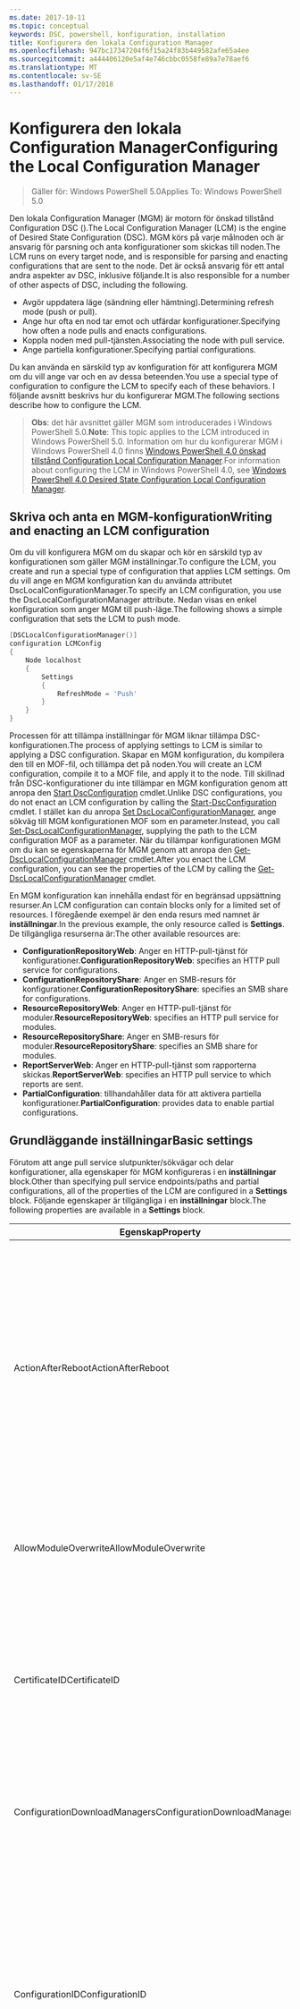 ```yaml
---
ms.date: 2017-10-11
ms.topic: conceptual
keywords: DSC, powershell, konfiguration, installation
title: Konfigurera den lokala Configuration Manager
ms.openlocfilehash: 947bc17347204f6f15a24f83b449582afe65a4ee
ms.sourcegitcommit: a444406120e5af4e746cbbc0558fe89a7e78aef6
ms.translationtype: MT
ms.contentlocale: sv-SE
ms.lasthandoff: 01/17/2018
---
```

# <a name="configuring-the-local-configuration-manager"></a><span data-ttu-id="8d25b-103">Konfigurera den lokala Configuration Manager</span><span class="sxs-lookup"><span data-stu-id="8d25b-103">Configuring the Local Configuration Manager</span></span>

> <span data-ttu-id="8d25b-104">Gäller för: Windows PowerShell 5.0</span><span class="sxs-lookup"><span data-stu-id="8d25b-104">Applies To: Windows PowerShell 5.0</span></span>

<span data-ttu-id="8d25b-105">Den lokala Configuration Manager (MGM) är motorn för önskad tillstånd Configuration DSC ().</span><span class="sxs-lookup"><span data-stu-id="8d25b-105">The Local Configuration Manager (LCM) is the engine of Desired State Configuration (DSC).</span></span>
<span data-ttu-id="8d25b-106">MGM körs på varje målnoden och är ansvarig för parsning och anta konfigurationer som skickas till noden.</span><span class="sxs-lookup"><span data-stu-id="8d25b-106">The LCM runs on every target node, and is responsible for parsing and enacting configurations that are sent to the node.</span></span>
<span data-ttu-id="8d25b-107">Det är också ansvarig för ett antal andra aspekter av DSC, inklusive följande.</span><span class="sxs-lookup"><span data-stu-id="8d25b-107">It is also responsible for a number of other aspects of DSC, including the following.</span></span>

- <span data-ttu-id="8d25b-108">Avgör uppdatera läge (sändning eller hämtning).</span><span class="sxs-lookup"><span data-stu-id="8d25b-108">Determining refresh mode (push or pull).</span></span>
- <span data-ttu-id="8d25b-109">Ange hur ofta en nod tar emot och utfärdar konfigurationer.</span><span class="sxs-lookup"><span data-stu-id="8d25b-109">Specifying how often a node pulls and enacts configurations.</span></span>
- <span data-ttu-id="8d25b-110">Koppla noden med pull-tjänsten.</span><span class="sxs-lookup"><span data-stu-id="8d25b-110">Associating the node with pull service.</span></span>
- <span data-ttu-id="8d25b-111">Ange partiella konfigurationer.</span><span class="sxs-lookup"><span data-stu-id="8d25b-111">Specifying partial configurations.</span></span>

<span data-ttu-id="8d25b-112">Du kan använda en särskild typ av konfiguration för att konfigurera MGM om du vill ange var och en av dessa beteenden.</span><span class="sxs-lookup"><span data-stu-id="8d25b-112">You use a special type of configuration to configure the LCM to specify each of these behaviors.</span></span>
<span data-ttu-id="8d25b-113">I följande avsnitt beskrivs hur du konfigurerar MGM.</span><span class="sxs-lookup"><span data-stu-id="8d25b-113">The following sections describe how to configure the LCM.</span></span>

> <span data-ttu-id="8d25b-114">**Obs**: det här avsnittet gäller MGM som introducerades i Windows PowerShell 5.0.</span><span class="sxs-lookup"><span data-stu-id="8d25b-114">**Note**: This topic applies to the LCM introduced in Windows PowerShell 5.0.</span></span>
<span data-ttu-id="8d25b-115">Information om hur du konfigurerar MGM i Windows PowerShell 4.0 finns [Windows PowerShell 4.0 önskad tillstånd Configuration Local Configuration Manager](metaconfig4.md).</span><span class="sxs-lookup"><span data-stu-id="8d25b-115">For information about configuring the LCM in Windows PowerShell 4.0, see [Windows PowerShell 4.0 Desired State Configuration Local Configuration Manager](metaconfig4.md).</span></span>

## <a name="writing-and-enacting-an-lcm-configuration"></a><span data-ttu-id="8d25b-116">Skriva och anta en MGM-konfiguration</span><span class="sxs-lookup"><span data-stu-id="8d25b-116">Writing and enacting an LCM configuration</span></span>

<span data-ttu-id="8d25b-117">Om du vill konfigurera MGM om du skapar och kör en särskild typ av konfigurationen som gäller MGM inställningar.</span><span class="sxs-lookup"><span data-stu-id="8d25b-117">To configure the LCM, you create and run a special type of configuration that applies LCM settings.</span></span>
<span data-ttu-id="8d25b-118">Om du vill ange en MGM konfiguration kan du använda attributet DscLocalConfigurationManager.</span><span class="sxs-lookup"><span data-stu-id="8d25b-118">To specify an LCM configuration, you use the DscLocalConfigurationManager attribute.</span></span>
<span data-ttu-id="8d25b-119">Nedan visas en enkel konfiguration som anger MGM till push-läge.</span><span class="sxs-lookup"><span data-stu-id="8d25b-119">The following shows a simple configuration that sets the LCM to push mode.</span></span>

```powershell
[DSCLocalConfigurationManager()]
configuration LCMConfig
{
    Node localhost
    {
        Settings
        {
            RefreshMode = 'Push'
        }
    }
}
```

<span data-ttu-id="8d25b-120">Processen för att tillämpa inställningar för MGM liknar tillämpa DSC-konfigurationen.</span><span class="sxs-lookup"><span data-stu-id="8d25b-120">The process of applying settings to LCM is similar to applying a DSC configuration.</span></span>
<span data-ttu-id="8d25b-121">Skapar en MGM konfiguration, du kompilera den till en MOF-fil, och tillämpa det på noden.</span><span class="sxs-lookup"><span data-stu-id="8d25b-121">You will create an LCM configuration, compile it to a MOF file, and apply it to the node.</span></span>
<span data-ttu-id="8d25b-122">Till skillnad från DSC-konfigurationer du inte tillämpar en MGM konfiguration genom att anropa den [Start DscConfiguration](https://technet.microsoft.com/en-us/library/dn521623.aspx) cmdlet.</span><span class="sxs-lookup"><span data-stu-id="8d25b-122">Unlike DSC configurations, you do not enact an LCM configuration by calling the [Start-DscConfiguration](https://technet.microsoft.com/en-us/library/dn521623.aspx) cmdlet.</span></span>
<span data-ttu-id="8d25b-123">I stället kan du anropa [Set DscLocalConfigurationManager](https://technet.microsoft.com/en-us/library/dn521621.aspx), ange sökväg till MGM konfigurationen MOF som en parameter.</span><span class="sxs-lookup"><span data-stu-id="8d25b-123">Instead, you call [Set-DscLocalConfigurationManager](https://technet.microsoft.com/en-us/library/dn521621.aspx), supplying the path to the LCM configuration MOF as a parameter.</span></span>
<span data-ttu-id="8d25b-124">När du tillämpar konfigurationen MGM om du kan se egenskaperna för MGM genom att anropa den [Get-DscLocalConfigurationManager](https://technet.microsoft.com/en-us/library/dn407378.aspx) cmdlet.</span><span class="sxs-lookup"><span data-stu-id="8d25b-124">After you enact the LCM configuration, you can see the properties of the LCM by calling the [Get-DscLocalConfigurationManager](https://technet.microsoft.com/en-us/library/dn407378.aspx) cmdlet.</span></span>

<span data-ttu-id="8d25b-125">En MGM konfiguration kan innehålla endast för en begränsad uppsättning resurser.</span><span class="sxs-lookup"><span data-stu-id="8d25b-125">An LCM configuration can contain blocks only for a limited set of resources.</span></span>
<span data-ttu-id="8d25b-126">I föregående exempel är den enda resurs med namnet är **inställningar**.</span><span class="sxs-lookup"><span data-stu-id="8d25b-126">In the previous example, the only resource called is **Settings**.</span></span>
<span data-ttu-id="8d25b-127">De tillgängliga resurserna är:</span><span class="sxs-lookup"><span data-stu-id="8d25b-127">The other available resources are:</span></span>

* <span data-ttu-id="8d25b-128">**ConfigurationRepositoryWeb**: Anger en HTTP-pull-tjänst för konfigurationer.</span><span class="sxs-lookup"><span data-stu-id="8d25b-128">**ConfigurationRepositoryWeb**: specifies an HTTP pull service for configurations.</span></span>
* <span data-ttu-id="8d25b-129">**ConfigurationRepositoryShare**: Anger en SMB-resurs för konfigurationer.</span><span class="sxs-lookup"><span data-stu-id="8d25b-129">**ConfigurationRepositoryShare**: specifies an SMB share for configurations.</span></span>
* <span data-ttu-id="8d25b-130">**ResourceRepositoryWeb**: Anger en HTTP-pull-tjänst för moduler.</span><span class="sxs-lookup"><span data-stu-id="8d25b-130">**ResourceRepositoryWeb**: specifies an HTTP pull service for modules.</span></span>
* <span data-ttu-id="8d25b-131">**ResourceRepositoryShare**: Anger en SMB-resurs för moduler.</span><span class="sxs-lookup"><span data-stu-id="8d25b-131">**ResourceRepositoryShare**: specifies an SMB share for modules.</span></span>
* <span data-ttu-id="8d25b-132">**ReportServerWeb**: Anger en HTTP-pull-tjänst som rapporterna skickas.</span><span class="sxs-lookup"><span data-stu-id="8d25b-132">**ReportServerWeb**: specifies an HTTP pull service to which reports are sent.</span></span>
* <span data-ttu-id="8d25b-133">**PartialConfiguration**: tillhandahåller data för att aktivera partiella konfigurationer.</span><span class="sxs-lookup"><span data-stu-id="8d25b-133">**PartialConfiguration**: provides data to enable partial configurations.</span></span>

## <a name="basic-settings"></a><span data-ttu-id="8d25b-134">Grundläggande inställningar</span><span class="sxs-lookup"><span data-stu-id="8d25b-134">Basic settings</span></span>

<span data-ttu-id="8d25b-135">Förutom att ange pull service slutpunkter/sökvägar och delar konfigurationer, alla egenskaper för MGM konfigureras i en **inställningar** block.</span><span class="sxs-lookup"><span data-stu-id="8d25b-135">Other than specifying pull service endpoints/paths and partial configurations, all of the properties of the LCM are configured in a **Settings** block.</span></span>
<span data-ttu-id="8d25b-136">Följande egenskaper är tillgängliga i en **inställningar** block.</span><span class="sxs-lookup"><span data-stu-id="8d25b-136">The following properties are available in a **Settings** block.</span></span>

|  <span data-ttu-id="8d25b-137">Egenskap</span><span class="sxs-lookup"><span data-stu-id="8d25b-137">Property</span></span>  |  <span data-ttu-id="8d25b-138">Typ</span><span class="sxs-lookup"><span data-stu-id="8d25b-138">Type</span></span>  |  <span data-ttu-id="8d25b-139">Beskrivning</span><span class="sxs-lookup"><span data-stu-id="8d25b-139">Description</span></span>   |
|----------- |------- |--------------- |
| <span data-ttu-id="8d25b-140">ActionAfterReboot</span><span class="sxs-lookup"><span data-stu-id="8d25b-140">ActionAfterReboot</span></span>| <span data-ttu-id="8d25b-141">sträng</span><span class="sxs-lookup"><span data-stu-id="8d25b-141">string</span></span>| <span data-ttu-id="8d25b-142">Anger vad som händer när en omstart vid tillämpningen av en konfiguration.</span><span class="sxs-lookup"><span data-stu-id="8d25b-142">Specifies what happens after a reboot during the application of a configuration.</span></span> <span data-ttu-id="8d25b-143">Möjliga värden är __”ContinueConfiguration”__ och __”StopConfiguration”__.</span><span class="sxs-lookup"><span data-stu-id="8d25b-143">The possible values are __"ContinueConfiguration"__ and __"StopConfiguration"__.</span></span> <ul><li> <span data-ttu-id="8d25b-144">__ContinueConfiguration__: fortsätta använda den aktuella konfigurationen efter omstart av datorn.</span><span class="sxs-lookup"><span data-stu-id="8d25b-144">__ContinueConfiguration__: Continue applying the current configuration after machine reboot.</span></span> <span data-ttu-id="8d25b-145">Detta är standardvärdet</span><span class="sxs-lookup"><span data-stu-id="8d25b-145">This is the default value</span></span></li><li><span data-ttu-id="8d25b-146">__StopConfiguration__: stoppa den aktuella konfigurationen efter omstart av datorn.</span><span class="sxs-lookup"><span data-stu-id="8d25b-146">__StopConfiguration__: Stop the current configuration after machine reboot.</span></span></li></ul>|
| <span data-ttu-id="8d25b-147">AllowModuleOverwrite</span><span class="sxs-lookup"><span data-stu-id="8d25b-147">AllowModuleOverwrite</span></span>| <span data-ttu-id="8d25b-148">bool</span><span class="sxs-lookup"><span data-stu-id="8d25b-148">bool</span></span>| <span data-ttu-id="8d25b-149">__$TRUE__ om nya konfigurationer som hämtas från tjänsten pull tillåts att skriva över gamla på målnoden.</span><span class="sxs-lookup"><span data-stu-id="8d25b-149">__$TRUE__ if new configurations downloaded from the pull service are allowed to overwrite the old ones on the target node.</span></span> <span data-ttu-id="8d25b-150">Annars $FALSE.</span><span class="sxs-lookup"><span data-stu-id="8d25b-150">Otherwise, $FALSE.</span></span>|
| <span data-ttu-id="8d25b-151">CertificateID</span><span class="sxs-lookup"><span data-stu-id="8d25b-151">CertificateID</span></span>| <span data-ttu-id="8d25b-152">sträng</span><span class="sxs-lookup"><span data-stu-id="8d25b-152">string</span></span>| <span data-ttu-id="8d25b-153">Tumavtryck för ett certifikat som används för att säkra autentiseringsuppgifter som angavs i en konfiguration.</span><span class="sxs-lookup"><span data-stu-id="8d25b-153">The thumbprint of a certificate used to secure credentials passed in a configuration.</span></span> <span data-ttu-id="8d25b-154">Mer information finns i [vill skydda autentiseringsuppgifter i Windows PowerShell Desired State Configuration](http://blogs.msdn.com/b/powershell/archive/2014/01/31/want-to-secure-credentials-in-windows-powershell-desired-state-configuration.aspx)?.</span><span class="sxs-lookup"><span data-stu-id="8d25b-154">For more information see [Want to secure credentials in Windows PowerShell Desired State Configuration](http://blogs.msdn.com/b/powershell/archive/2014/01/31/want-to-secure-credentials-in-windows-powershell-desired-state-configuration.aspx)?.</span></span> <br> <span data-ttu-id="8d25b-155">__Obs:__ detta hanteras automatiskt om med pull-tjänsten för Azure Automation DSC.</span><span class="sxs-lookup"><span data-stu-id="8d25b-155">__Note:__ this is managed automatically if using Azure Automation DSC pull service.</span></span>|
| <span data-ttu-id="8d25b-156">ConfigurationDownloadManagers</span><span class="sxs-lookup"><span data-stu-id="8d25b-156">ConfigurationDownloadManagers</span></span>| <span data-ttu-id="8d25b-157">CimInstance[]</span><span class="sxs-lookup"><span data-stu-id="8d25b-157">CimInstance[]</span></span>| <span data-ttu-id="8d25b-158">Föråldrad.</span><span class="sxs-lookup"><span data-stu-id="8d25b-158">Obsolete.</span></span> <span data-ttu-id="8d25b-159">Använd __ConfigurationRepositoryWeb__ och __ConfigurationRepositoryShare__ block definiera configuration pull-tjänstens slutpunkter.</span><span class="sxs-lookup"><span data-stu-id="8d25b-159">Use __ConfigurationRepositoryWeb__ and __ConfigurationRepositoryShare__ blocks to define configuration pull service endpoints.</span></span>|
| <span data-ttu-id="8d25b-160">ConfigurationID</span><span class="sxs-lookup"><span data-stu-id="8d25b-160">ConfigurationID</span></span>| <span data-ttu-id="8d25b-161">sträng</span><span class="sxs-lookup"><span data-stu-id="8d25b-161">string</span></span>| <span data-ttu-id="8d25b-162">För bakåtkompatibilitet kompatibilitet med äldre pull service versioner.</span><span class="sxs-lookup"><span data-stu-id="8d25b-162">For backwards compatibility with older pull service versions.</span></span> <span data-ttu-id="8d25b-163">Ett GUID som identifierar konfigurationsfil för att hämta från en pull-tjänst.</span><span class="sxs-lookup"><span data-stu-id="8d25b-163">A GUID that identifies the configuration file to get from a pull service.</span></span> <span data-ttu-id="8d25b-164">Noden hämtar konfigurationer på pull-tjänsten om namnet på konfigurationen MOF heter ConfigurationID.mof.</span><span class="sxs-lookup"><span data-stu-id="8d25b-164">The node will pull configurations on the pull service if the name of the configuration MOF is named ConfigurationID.mof.</span></span><br> <span data-ttu-id="8d25b-165">__Obs:__ om du anger egenskapen registreras noden med en pull-tjänsten med hjälp av __RegistrationKey__ fungerar inte.</span><span class="sxs-lookup"><span data-stu-id="8d25b-165">__Note:__ If you set this property, registering the node with a pull service by using __RegistrationKey__ does not work.</span></span> <span data-ttu-id="8d25b-166">Mer information finns i [ställa in en pull-klient med konfigurationsnamn](pullClientConfigNames.md).</span><span class="sxs-lookup"><span data-stu-id="8d25b-166">For more information, see [Setting up a pull client with configuration names](pullClientConfigNames.md).</span></span>|
| <span data-ttu-id="8d25b-167">ConfigurationMode</span><span class="sxs-lookup"><span data-stu-id="8d25b-167">ConfigurationMode</span></span>| <span data-ttu-id="8d25b-168">sträng</span><span class="sxs-lookup"><span data-stu-id="8d25b-168">string</span></span> | <span data-ttu-id="8d25b-169">Anger hur MGM faktiskt gäller konfigurationen av att målnoder.</span><span class="sxs-lookup"><span data-stu-id="8d25b-169">Specifies how the LCM actually applies the configuration to the target nodes.</span></span> <span data-ttu-id="8d25b-170">Möjliga värden är __”ApplyOnly”__,__”ApplyandMonitior”__, och __”ApplyandAutoCorrect”__.</span><span class="sxs-lookup"><span data-stu-id="8d25b-170">Possible values are __"ApplyOnly"__,__"ApplyandMonitior"__, and __"ApplyandAutoCorrect"__.</span></span> <ul><li><span data-ttu-id="8d25b-171">__ApplyOnly__: DSC gäller konfigurationen av och inget ytterligare såvida inte en ny konfiguration flyttas till målnoden eller när en ny konfiguration hämtas från en tjänst.</span><span class="sxs-lookup"><span data-stu-id="8d25b-171">__ApplyOnly__: DSC applies the configuration and does nothing further unless a new configuration is pushed to the target node or when a new configuration is pulled from a service.</span></span> <span data-ttu-id="8d25b-172">DSC kontrollerar inte om inte ett tidigare konfigurerade tillstånd efter första gången för en ny konfiguration.</span><span class="sxs-lookup"><span data-stu-id="8d25b-172">After initial application of a new configuration, DSC does not check for drift from a previously configured state.</span></span> <span data-ttu-id="8d25b-173">Observera att DSC ska försöka använda konfigurationen tills den lyckas innan __ApplyOnly__ träder i kraft.</span><span class="sxs-lookup"><span data-stu-id="8d25b-173">Note that DSC will attempt to apply the configuration until it is successful before __ApplyOnly__ takes effect.</span></span> </li><li> <span data-ttu-id="8d25b-174">__ApplyAndMonitor__: Detta är standardvärdet.</span><span class="sxs-lookup"><span data-stu-id="8d25b-174">__ApplyAndMonitor__: This is the default value.</span></span> <span data-ttu-id="8d25b-175">MGM gäller alla nya konfigurationer.</span><span class="sxs-lookup"><span data-stu-id="8d25b-175">The LCM applies any new configurations.</span></span> <span data-ttu-id="8d25b-176">Efter första gången för en ny konfiguration om målnoden drifts från det önskade läget rapporterar DSC diskrepans i loggarna.</span><span class="sxs-lookup"><span data-stu-id="8d25b-176">After initial application of a new configuration, if the target node drifts from the desired state, DSC reports the discrepancy in logs.</span></span> <span data-ttu-id="8d25b-177">Observera att DSC ska försöka använda konfigurationen tills den lyckas innan __ApplyAndMonitor__ träder i kraft.</span><span class="sxs-lookup"><span data-stu-id="8d25b-177">Note that DSC will attempt to apply the configuration until it is successful before __ApplyAndMonitor__ takes effect.</span></span></li><li><span data-ttu-id="8d25b-178">__ApplyAndAutoCorrect__: DSC gäller alla nya konfigurationer.</span><span class="sxs-lookup"><span data-stu-id="8d25b-178">__ApplyAndAutoCorrect__: DSC applies any new configurations.</span></span> <span data-ttu-id="8d25b-179">Efter första gången för en ny konfiguration om målnoden drifts från önskade tillstånd DSC rapporterar diskrepans i loggarna och tillämpar sedan den aktuella konfigurationen igen.</span><span class="sxs-lookup"><span data-stu-id="8d25b-179">After initial application of a new configuration, if the target node drifts from the desired state, DSC reports the discrepancy in logs, and then re-applies the current configuration.</span></span></li></ul>|
| <span data-ttu-id="8d25b-180">ConfigurationModeFrequencyMins</span><span class="sxs-lookup"><span data-stu-id="8d25b-180">ConfigurationModeFrequencyMins</span></span>| <span data-ttu-id="8d25b-181">UInt32</span><span class="sxs-lookup"><span data-stu-id="8d25b-181">UInt32</span></span>| <span data-ttu-id="8d25b-182">Hur ofta i minuter för den aktuella konfigurationen kontrolleras och tillämpas.</span><span class="sxs-lookup"><span data-stu-id="8d25b-182">How often, in minutes, the current configuration is checked and applied.</span></span> <span data-ttu-id="8d25b-183">Den här egenskapen ignoreras om egenskapen ConfigurationMode anges till ApplyOnly.</span><span class="sxs-lookup"><span data-stu-id="8d25b-183">This property is ignored if the ConfigurationMode property is set to ApplyOnly.</span></span> <span data-ttu-id="8d25b-184">Standardvärdet är 15.</span><span class="sxs-lookup"><span data-stu-id="8d25b-184">The default value is 15.</span></span>|
| <span data-ttu-id="8d25b-185">DebugMode</span><span class="sxs-lookup"><span data-stu-id="8d25b-185">DebugMode</span></span>| <span data-ttu-id="8d25b-186">sträng</span><span class="sxs-lookup"><span data-stu-id="8d25b-186">string</span></span>| <span data-ttu-id="8d25b-187">Möjliga värden är __ingen__, __ForceModuleImport__, och __alla__.</span><span class="sxs-lookup"><span data-stu-id="8d25b-187">Possible values are __None__, __ForceModuleImport__, and __All__.</span></span> <ul><li><span data-ttu-id="8d25b-188">Ange till __ingen__ att använda cachelagrade resurser.</span><span class="sxs-lookup"><span data-stu-id="8d25b-188">Set to __None__ to use cached resources.</span></span> <span data-ttu-id="8d25b-189">Detta är standardinställningen och ska användas i produktionen scenarier.</span><span class="sxs-lookup"><span data-stu-id="8d25b-189">This is the default and should be used in production scenarios.</span></span></li><li><span data-ttu-id="8d25b-190">Ange till __ForceModuleImport__, gör MGM om du vill läsa in alla moduler som resursen DSC, även om de tidigare har lästs in och cachelagras.</span><span class="sxs-lookup"><span data-stu-id="8d25b-190">Setting to __ForceModuleImport__, causes the LCM to reload any DSC resource modules, even if they have been previously loaded and cached.</span></span> <span data-ttu-id="8d25b-191">Detta påverkar prestanda för DSC-åtgärder som varje modul laddas på användning.</span><span class="sxs-lookup"><span data-stu-id="8d25b-191">This impacts the performance of DSC operations as each module is reloaded on use.</span></span> <span data-ttu-id="8d25b-192">Använder vanligtvis det här värdet när du felsöker en resurs</span><span class="sxs-lookup"><span data-stu-id="8d25b-192">Typically you would use this value while debugging a resource</span></span></li><li><span data-ttu-id="8d25b-193">I den här versionen __alla__ är samma som __ForceModuleImport__</span><span class="sxs-lookup"><span data-stu-id="8d25b-193">In this release, __All__ is same as __ForceModuleImport__</span></span></li></ul> |
| <span data-ttu-id="8d25b-194">RebootNodeIfNeeded</span><span class="sxs-lookup"><span data-stu-id="8d25b-194">RebootNodeIfNeeded</span></span>| <span data-ttu-id="8d25b-195">bool</span><span class="sxs-lookup"><span data-stu-id="8d25b-195">bool</span></span>| <span data-ttu-id="8d25b-196">Ställ in på __$true__ att automatiskt starta om noden efter en konfiguration som kräver omstart har tillämpats.</span><span class="sxs-lookup"><span data-stu-id="8d25b-196">Set this to __$true__ to automatically reboot the node after a configuration that requires reboot is applied.</span></span> <span data-ttu-id="8d25b-197">I annat fall behöver du manuellt starta om noden för valfri konfiguration som kräver.</span><span class="sxs-lookup"><span data-stu-id="8d25b-197">Otherwise, you will have to manually reboot the node for any configuration that requires it.</span></span> <span data-ttu-id="8d25b-198">Standardvärdet är __$false__.</span><span class="sxs-lookup"><span data-stu-id="8d25b-198">The default value is __$false__.</span></span> <span data-ttu-id="8d25b-199">Om du vill använda den här inställningen när en omstart villkoret trätt i kraft av något annat än DSC (till exempel Windows Installer), kombinera den här inställningen med det [xPendingReboot](https://github.com/powershell/xpendingreboot) modul.</span><span class="sxs-lookup"><span data-stu-id="8d25b-199">To use this setting when a reboot condition is enacted by something other than DSC (such as Windows Installer), combine this setting with the [xPendingReboot](https://github.com/powershell/xpendingreboot) module.</span></span>|
| <span data-ttu-id="8d25b-200">RefreshMode</span><span class="sxs-lookup"><span data-stu-id="8d25b-200">RefreshMode</span></span>| <span data-ttu-id="8d25b-201">sträng</span><span class="sxs-lookup"><span data-stu-id="8d25b-201">string</span></span>| <span data-ttu-id="8d25b-202">Anger hur MGM hämtar konfigurationer.</span><span class="sxs-lookup"><span data-stu-id="8d25b-202">Specifies how the LCM gets configurations.</span></span> <span data-ttu-id="8d25b-203">Möjliga värden är __”inaktiverad”__, __”Push”__, och __”Pull”__.</span><span class="sxs-lookup"><span data-stu-id="8d25b-203">The possible values are __"Disabled"__, __"Push"__, and __"Pull"__.</span></span> <ul><li><span data-ttu-id="8d25b-204">__Inaktiverad__: DSC-konfigurationer har inaktiverats för den här noden.</span><span class="sxs-lookup"><span data-stu-id="8d25b-204">__Disabled__: DSC configurations are disabled for this node.</span></span></li><li> <span data-ttu-id="8d25b-205">__Push-__: konfigurationer initieras genom att anropa den [Start DscConfiguration](https://technet.microsoft.com/en-us/library/dn521623.aspx) cmdlet.</span><span class="sxs-lookup"><span data-stu-id="8d25b-205">__Push__: Configurations are initiated by calling the [Start-DscConfiguration](https://technet.microsoft.com/en-us/library/dn521623.aspx) cmdlet.</span></span> <span data-ttu-id="8d25b-206">Konfigurationen tillämpas omedelbart på noden.</span><span class="sxs-lookup"><span data-stu-id="8d25b-206">The configuration is applied immediately to the node.</span></span> <span data-ttu-id="8d25b-207">Det här är standardkonfigurationen.</span><span class="sxs-lookup"><span data-stu-id="8d25b-207">This is the default value.</span></span></li><li><span data-ttu-id="8d25b-208">__Pull:__ noden är konfigurerad för att regelbundet kontrollera konfigurationer från en pull-tjänsten eller SMB-sökväg.</span><span class="sxs-lookup"><span data-stu-id="8d25b-208">__Pull:__ The node is configured to regularly check for configurations from a pull service or SMB path.</span></span> <span data-ttu-id="8d25b-209">Om den här egenskapen anges till __hämtar__, måste du ange en HTTP (service) eller SMB (resurs) sökväg i en __ConfigurationRepositoryWeb__ eller __ConfigurationRepositoryShare__ block.</span><span class="sxs-lookup"><span data-stu-id="8d25b-209">If this property is set to __Pull__, you must specify an HTTP (service) or SMB (share) path in a __ConfigurationRepositoryWeb__ or __ConfigurationRepositoryShare__ block.</span></span></li></ul>|
| <span data-ttu-id="8d25b-210">RefreshFrequencyMins</span><span class="sxs-lookup"><span data-stu-id="8d25b-210">RefreshFrequencyMins</span></span>| <span data-ttu-id="8d25b-211">Uint32</span><span class="sxs-lookup"><span data-stu-id="8d25b-211">Uint32</span></span>| <span data-ttu-id="8d25b-212">Tidsintervall i minuter, som kontrollerar MGM en pull-tjänst för att få uppdaterade konfigurationer.</span><span class="sxs-lookup"><span data-stu-id="8d25b-212">The time interval, in minutes, at which the LCM checks a pull service to get updated configurations.</span></span> <span data-ttu-id="8d25b-213">Det här värdet ignoreras om MGM inte har konfigurerats på pull-läge.</span><span class="sxs-lookup"><span data-stu-id="8d25b-213">This value is ignored if the LCM is not configured in pull mode.</span></span> <span data-ttu-id="8d25b-214">Standardvärdet är 30.</span><span class="sxs-lookup"><span data-stu-id="8d25b-214">The default value is 30.</span></span>|
| <span data-ttu-id="8d25b-215">ReportManagers</span><span class="sxs-lookup"><span data-stu-id="8d25b-215">ReportManagers</span></span>| <span data-ttu-id="8d25b-216">CimInstance[]</span><span class="sxs-lookup"><span data-stu-id="8d25b-216">CimInstance[]</span></span>| <span data-ttu-id="8d25b-217">Föråldrad.</span><span class="sxs-lookup"><span data-stu-id="8d25b-217">Obsolete.</span></span> <span data-ttu-id="8d25b-218">Använd __ReportServerWeb__ block att definiera en slutpunkt för att skicka rapportdata till en pull-tjänst.</span><span class="sxs-lookup"><span data-stu-id="8d25b-218">Use __ReportServerWeb__ blocks to define an endpoint to send reporting data to a pull service.</span></span>|
| <span data-ttu-id="8d25b-219">ResourceModuleManagers</span><span class="sxs-lookup"><span data-stu-id="8d25b-219">ResourceModuleManagers</span></span>| <span data-ttu-id="8d25b-220">CimInstance[]</span><span class="sxs-lookup"><span data-stu-id="8d25b-220">CimInstance[]</span></span>| <span data-ttu-id="8d25b-221">Föråldrad.</span><span class="sxs-lookup"><span data-stu-id="8d25b-221">Obsolete.</span></span> <span data-ttu-id="8d25b-222">Använd __ResourceRepositoryWeb__ och __ResourceRepositoryShare__ block definiera pull service HTTP-slutpunkter eller SMB-sökvägar respektive.</span><span class="sxs-lookup"><span data-stu-id="8d25b-222">Use __ResourceRepositoryWeb__ and __ResourceRepositoryShare__ blocks to define pull service HTTP endpoints or SMB paths, respectively.</span></span>|
| <span data-ttu-id="8d25b-223">PartialConfigurations</span><span class="sxs-lookup"><span data-stu-id="8d25b-223">PartialConfigurations</span></span>| <span data-ttu-id="8d25b-224">CimInstance</span><span class="sxs-lookup"><span data-stu-id="8d25b-224">CimInstance</span></span>| <span data-ttu-id="8d25b-225">Inte implementerat.</span><span class="sxs-lookup"><span data-stu-id="8d25b-225">Not implemented.</span></span> <span data-ttu-id="8d25b-226">Använd inte.</span><span class="sxs-lookup"><span data-stu-id="8d25b-226">Do not use.</span></span>|
| <span data-ttu-id="8d25b-227">StatusRetentionTimeInDays</span><span class="sxs-lookup"><span data-stu-id="8d25b-227">StatusRetentionTimeInDays</span></span> | <span data-ttu-id="8d25b-228">UInt32</span><span class="sxs-lookup"><span data-stu-id="8d25b-228">UInt32</span></span>| <span data-ttu-id="8d25b-229">Antal dagar som MGM håller status för den aktuella konfigurationen.</span><span class="sxs-lookup"><span data-stu-id="8d25b-229">The number of days the LCM keeps the status of the current configuration.</span></span>|

## <a name="pull-service"></a><span data-ttu-id="8d25b-230">Pull-tjänsten</span><span class="sxs-lookup"><span data-stu-id="8d25b-230">Pull service</span></span>

<span data-ttu-id="8d25b-231">DSC-inställningarna gör det möjligt för en nod som ska hanteras genom att dra konfigurationer och moduler och publicera reporting data till en fjärrplats.</span><span class="sxs-lookup"><span data-stu-id="8d25b-231">DSC settings allow a node to be managed by pulling configurations and modules, and publishing reporting data, to a remote location.</span></span>
<span data-ttu-id="8d25b-232">Aktuella alternativ för pull-tjänsten är:</span><span class="sxs-lookup"><span data-stu-id="8d25b-232">The current options for pull service include:</span></span>

- <span data-ttu-id="8d25b-233">Azure Automation önskade tillstånd konfigurationstjänsten</span><span class="sxs-lookup"><span data-stu-id="8d25b-233">Azure Automation Desired State Configuration service</span></span>
- <span data-ttu-id="8d25b-234">En instans för pull-tjänsten som körs på Windows Server</span><span class="sxs-lookup"><span data-stu-id="8d25b-234">A pull service instance running on Windows Server</span></span>
- <span data-ttu-id="8d25b-235">En SMB-resurs (inte stöder publicerar reporting data)</span><span class="sxs-lookup"><span data-stu-id="8d25b-235">An SMB share (does not support publishing reporting data)</span></span>

<span data-ttu-id="8d25b-236">MGM konfigurationen har stöd för definiera följande typer av slutpunkter för pull:</span><span class="sxs-lookup"><span data-stu-id="8d25b-236">LCM configuration supports defining the following types of pull service endpoints:</span></span>

- <span data-ttu-id="8d25b-237">**Konfigurationsservern**: en lagringsplats för DSC-konfigurationer.</span><span class="sxs-lookup"><span data-stu-id="8d25b-237">**Configuration server**: A repository for DSC configurations.</span></span> <span data-ttu-id="8d25b-238">Definiera configuration-servrar med hjälp av **ConfigurationRepositoryWeb** (för Webbaserad servrar) och **ConfigurationRepositoryShare** (för SMB-baserade servrar) block.</span><span class="sxs-lookup"><span data-stu-id="8d25b-238">Define configuration servers by using **ConfigurationRepositoryWeb** (for web-based servers) and **ConfigurationRepositoryShare** (for SMB-based servers) blocks.</span></span>
- <span data-ttu-id="8d25b-239">**Resursservern**: en lagringsplats för DSC-resurser, paketeras i PowerShell-moduler.</span><span class="sxs-lookup"><span data-stu-id="8d25b-239">**Resource server**: A repository for DSC resources, packaged as PowerShell modules.</span></span> <span data-ttu-id="8d25b-240">Definiera resursservrar med **ResourceRepositoryWeb** (för Webbaserad servrar) och **ResourceRepositoryShare** (för SMB-baserade servrar) block.</span><span class="sxs-lookup"><span data-stu-id="8d25b-240">Define resource servers by using **ResourceRepositoryWeb** (for web-based servers) and **ResourceRepositoryShare** (for SMB-based servers) blocks.</span></span>
- <span data-ttu-id="8d25b-241">**Rapportservern**: en tjänst som DSC skickar rapportdata till.</span><span class="sxs-lookup"><span data-stu-id="8d25b-241">**Report server**: A service that DSC sends report data to.</span></span> <span data-ttu-id="8d25b-242">Definiera rapportservrar med **ReportServerWeb** block.</span><span class="sxs-lookup"><span data-stu-id="8d25b-242">Define report servers by using **ReportServerWeb** blocks.</span></span> <span data-ttu-id="8d25b-243">En rapportserver måste vara en webbtjänst.</span><span class="sxs-lookup"><span data-stu-id="8d25b-243">A report server must be a web service.</span></span>

<span data-ttu-id="8d25b-244">**Den rekommenderade lösningen**, och alternativet med de funktioner som är tillgängliga, är [Azure Automation DSC](https://docs.microsoft.com/en-us/azure/automation/automation-dsc-getting-started).</span><span class="sxs-lookup"><span data-stu-id="8d25b-244">**The recommended solution**, and the option with the most features available, is [Azure Automation DSC](https://docs.microsoft.com/en-us/azure/automation/automation-dsc-getting-started).</span></span>

<span data-ttu-id="8d25b-245">Azure-tjänsten kan hantera noder lokalt i privat Datacenter eller i offentliga moln, till exempel Azure och AWS.</span><span class="sxs-lookup"><span data-stu-id="8d25b-245">The Azure service can manage nodes on-premises in private datacenters, or in public clouds such as Azure and AWS.</span></span>
<span data-ttu-id="8d25b-246">Överväg att begränsa utgående trafik till endast publicerade Azure IP-adressintervall för privata miljöer där servrarna inte kan ansluta direkt till Internet, (se [IP-intervall för Azure-Datacenter](https://www.microsoft.com/en-us/download/details.aspx?id=41653)).</span><span class="sxs-lookup"><span data-stu-id="8d25b-246">For private environments where servers cannot directly connect to the Internet, consider limiting outbound traffic to only the published Azure IP range (see [Azure Datacenter IP Ranges](https://www.microsoft.com/en-us/download/details.aspx?id=41653)).</span></span>

<span data-ttu-id="8d25b-247">Tjänsten online-funktioner som inte är tillgängliga i pull-tjänsten på Windows Server inkluderar:</span><span class="sxs-lookup"><span data-stu-id="8d25b-247">Features of the online service that are not currently available in the pull service on Windows Server include:</span></span>
- <span data-ttu-id="8d25b-248">Krypteras alla data under överföring och i vila</span><span class="sxs-lookup"><span data-stu-id="8d25b-248">All data is encrypted in transit and at rest</span></span>
- <span data-ttu-id="8d25b-249">Klientcertifikat skapas och hanteras automatiskt</span><span class="sxs-lookup"><span data-stu-id="8d25b-249">Client certificates are created and managed automatically</span></span>
- <span data-ttu-id="8d25b-250">Hemligheter lagra för att centralt hantera [lösenord/autentiseringsuppgifterna](https://docs.microsoft.com/en-us/azure/automation/automation-credentials), eller [variabler](https://docs.microsoft.com/en-us/azure/automation/automation-variables) , till exempel servernamn eller anslutningssträngar</span><span class="sxs-lookup"><span data-stu-id="8d25b-250">Secrets store for centrally managing [passwords/credentials](https://docs.microsoft.com/en-us/azure/automation/automation-credentials), or [variables](https://docs.microsoft.com/en-us/azure/automation/automation-variables) such as server names or connection strings</span></span>
- <span data-ttu-id="8d25b-251">Centralt hantera nod [MGM konfiguration](metaConfig.md#basic-settings)</span><span class="sxs-lookup"><span data-stu-id="8d25b-251">Centrally manage node [LCM configuration](metaConfig.md#basic-settings)</span></span>
- <span data-ttu-id="8d25b-252">Tilldela centralt konfigurationer till klientnoder</span><span class="sxs-lookup"><span data-stu-id="8d25b-252">Centrally assign configurations to client nodes</span></span>
- <span data-ttu-id="8d25b-253">Versionen konfiguration ändras till ”Kanarieöarna grupper” för att testa innan det nådde produktion</span><span class="sxs-lookup"><span data-stu-id="8d25b-253">Release configuration changes to "canary groups" for testing before reaching production</span></span>
- <span data-ttu-id="8d25b-254">Grafisk rapportering</span><span class="sxs-lookup"><span data-stu-id="8d25b-254">Graphical reporting</span></span>
  - <span data-ttu-id="8d25b-255">Information om status på nivån för DSC-resurs i granularitet</span><span class="sxs-lookup"><span data-stu-id="8d25b-255">Status detail at the DSC resource level of granularity</span></span>
  - <span data-ttu-id="8d25b-256">Detaljerade felmeddelanden från klientdatorer för felsökning</span><span class="sxs-lookup"><span data-stu-id="8d25b-256">Verbose error messages from client machines for troubleshooting</span></span>
- <span data-ttu-id="8d25b-257">[Integrering med Azure logganalys](https://docs.microsoft.com/en-us/azure/automation/automation-dsc-diagnostics) för aviseringar, automatiserade åtgärder Android/iOS-app för rapportering och aviseringar</span><span class="sxs-lookup"><span data-stu-id="8d25b-257">[Integration with Azure Log Analytics](https://docs.microsoft.com/en-us/azure/automation/automation-dsc-diagnostics) for alerting, automated tasks, Android/iOS app for reporting and alerting</span></span>

<span data-ttu-id="8d25b-258">För information om hur du konfigurerar och använder HTTP pull-tjänsten på Windows Server, se [ställer in en DSC pull server](pullServer.md).</span><span class="sxs-lookup"><span data-stu-id="8d25b-258">Alternatively, for information about setting up and using HTTP pull service on Windows Server, see [Setting up a DSC pull server](pullServer.md).</span></span>
<span data-ttu-id="8d25b-259">Du vara medveten om att det är en begränsad implementering med bara grundläggande funktioner för att lagra konfigurationer och moduler och avbildar rapportdata i till en lokal databas.</span><span class="sxs-lookup"><span data-stu-id="8d25b-259">Please be advised that it is a limited implementation with only basic capabilities of storing configurations/modules and capturing report data in to a local database.</span></span>

## <a name="configuration-server-blocks"></a><span data-ttu-id="8d25b-260">Configuration server-block</span><span class="sxs-lookup"><span data-stu-id="8d25b-260">Configuration server blocks</span></span>

<span data-ttu-id="8d25b-261">För att definiera en webbaserad konfigurationsservern, skapar du en **ConfigurationRepositoryWeb** block.</span><span class="sxs-lookup"><span data-stu-id="8d25b-261">To define a web-based configuration server, you create a **ConfigurationRepositoryWeb** block.</span></span>
<span data-ttu-id="8d25b-262">En **ConfigurationRepositoryWeb** definierar följande egenskaper.</span><span class="sxs-lookup"><span data-stu-id="8d25b-262">A **ConfigurationRepositoryWeb** defines the following properties.</span></span>

|<span data-ttu-id="8d25b-263">Egenskap</span><span class="sxs-lookup"><span data-stu-id="8d25b-263">Property</span></span>|<span data-ttu-id="8d25b-264">Typ</span><span class="sxs-lookup"><span data-stu-id="8d25b-264">Type</span></span>|<span data-ttu-id="8d25b-265">Beskrivning</span><span class="sxs-lookup"><span data-stu-id="8d25b-265">Description</span></span>|
|---|---|---|
|<span data-ttu-id="8d25b-266">AllowUnsecureConnection</span><span class="sxs-lookup"><span data-stu-id="8d25b-266">AllowUnsecureConnection</span></span>|<span data-ttu-id="8d25b-267">bool</span><span class="sxs-lookup"><span data-stu-id="8d25b-267">bool</span></span>|<span data-ttu-id="8d25b-268">Ange till **$TRUE** att tillåta anslutningar från noden till servern utan autentisering.</span><span class="sxs-lookup"><span data-stu-id="8d25b-268">Set to **$TRUE** to allow connections from the node to the server without authentication.</span></span> <span data-ttu-id="8d25b-269">Ange till **$FALSE** kräver autentisering.</span><span class="sxs-lookup"><span data-stu-id="8d25b-269">Set to **$FALSE** to require authentication.</span></span>|
|<span data-ttu-id="8d25b-270">CertificateID</span><span class="sxs-lookup"><span data-stu-id="8d25b-270">CertificateID</span></span>|<span data-ttu-id="8d25b-271">sträng</span><span class="sxs-lookup"><span data-stu-id="8d25b-271">string</span></span>|<span data-ttu-id="8d25b-272">Tumavtryck för ett certifikat som används för att autentisera till servern.</span><span class="sxs-lookup"><span data-stu-id="8d25b-272">The thumbprint of a certificate used to authenticate to the server.</span></span>|
|<span data-ttu-id="8d25b-273">ConfigurationNames</span><span class="sxs-lookup"><span data-stu-id="8d25b-273">ConfigurationNames</span></span>|<span data-ttu-id="8d25b-274">String]</span><span class="sxs-lookup"><span data-stu-id="8d25b-274">String[]</span></span>|<span data-ttu-id="8d25b-275">En matris med namnen på de konfigurationer som ska hämtas av målnoden.</span><span class="sxs-lookup"><span data-stu-id="8d25b-275">An array of names of configurations to be pulled by the target node.</span></span> <span data-ttu-id="8d25b-276">De används endast om noden är registrerad med pull-tjänsten med hjälp av en **RegistrationKey**.</span><span class="sxs-lookup"><span data-stu-id="8d25b-276">These are used only if the node is registered with the pull service by using a **RegistrationKey**.</span></span> <span data-ttu-id="8d25b-277">Mer information finns i [ställa in en pull-klient med konfigurationsnamn](pullClientConfigNames.md).</span><span class="sxs-lookup"><span data-stu-id="8d25b-277">For more information, see [Setting up a pull client with configuration names](pullClientConfigNames.md).</span></span>|
|<span data-ttu-id="8d25b-278">RegistrationKey</span><span class="sxs-lookup"><span data-stu-id="8d25b-278">RegistrationKey</span></span>|<span data-ttu-id="8d25b-279">sträng</span><span class="sxs-lookup"><span data-stu-id="8d25b-279">string</span></span>|<span data-ttu-id="8d25b-280">En GUID som registrerar noden med pull-tjänsten.</span><span class="sxs-lookup"><span data-stu-id="8d25b-280">A GUID that registers the node with the pull service.</span></span> <span data-ttu-id="8d25b-281">Mer information finns i [ställa in en pull-klient med konfigurationsnamn](pullClientConfigNames.md).</span><span class="sxs-lookup"><span data-stu-id="8d25b-281">For more information, see [Setting up a pull client with configuration names](pullClientConfigNames.md).</span></span>|
|<span data-ttu-id="8d25b-282">ServerURL</span><span class="sxs-lookup"><span data-stu-id="8d25b-282">ServerURL</span></span>|<span data-ttu-id="8d25b-283">sträng</span><span class="sxs-lookup"><span data-stu-id="8d25b-283">string</span></span>|<span data-ttu-id="8d25b-284">URL till konfigurationstjänsten.</span><span class="sxs-lookup"><span data-stu-id="8d25b-284">The URL of the configuration service.</span></span>|

<span data-ttu-id="8d25b-285">Ett exempelskript för att förenkla konfigurera ConfigurationRepositoryWeb värdet för lokala noder är tillgängliga - finns [genererar DSC metaconfigurations](https://docs.microsoft.com/en-us/azure/automation/automation-dsc-onboarding#generating-dsc-metaconfigurations)</span><span class="sxs-lookup"><span data-stu-id="8d25b-285">An example script to simplify configuring the ConfigurationRepositoryWeb value for on-premises nodes is available - see [Generating DSC metaconfigurations](https://docs.microsoft.com/en-us/azure/automation/automation-dsc-onboarding#generating-dsc-metaconfigurations)</span></span>

<span data-ttu-id="8d25b-286">Om du vill definiera en server med SMB-baserad konfiguration du skapar en **ConfigurationRepositoryShare** block.</span><span class="sxs-lookup"><span data-stu-id="8d25b-286">To define an SMB-based configuration server, you create a **ConfigurationRepositoryShare** block.</span></span>
<span data-ttu-id="8d25b-287">En **ConfigurationRepositoryShare** definierar följande egenskaper.</span><span class="sxs-lookup"><span data-stu-id="8d25b-287">A **ConfigurationRepositoryShare** defines the following properties.</span></span>

|<span data-ttu-id="8d25b-288">Egenskap</span><span class="sxs-lookup"><span data-stu-id="8d25b-288">Property</span></span>|<span data-ttu-id="8d25b-289">Typ</span><span class="sxs-lookup"><span data-stu-id="8d25b-289">Type</span></span>|<span data-ttu-id="8d25b-290">Beskrivning</span><span class="sxs-lookup"><span data-stu-id="8d25b-290">Description</span></span>|
|---|---|---|
|<span data-ttu-id="8d25b-291">autentiseringsuppgifter</span><span class="sxs-lookup"><span data-stu-id="8d25b-291">Credential</span></span>|<span data-ttu-id="8d25b-292">MSFT_Credential</span><span class="sxs-lookup"><span data-stu-id="8d25b-292">MSFT_Credential</span></span>|<span data-ttu-id="8d25b-293">De autentiseringsuppgifter som används för att autentisera till SMB-resursen.</span><span class="sxs-lookup"><span data-stu-id="8d25b-293">The credential used to authenticate to the SMB share.</span></span>|
|<span data-ttu-id="8d25b-294">Källsökväg</span><span class="sxs-lookup"><span data-stu-id="8d25b-294">SourcePath</span></span>|<span data-ttu-id="8d25b-295">sträng</span><span class="sxs-lookup"><span data-stu-id="8d25b-295">string</span></span>|<span data-ttu-id="8d25b-296">Sökvägen till SMB-resursen.</span><span class="sxs-lookup"><span data-stu-id="8d25b-296">The path of the SMB share.</span></span>|

## <a name="resource-server-blocks"></a><span data-ttu-id="8d25b-297">Resursen server block</span><span class="sxs-lookup"><span data-stu-id="8d25b-297">Resource server blocks</span></span>

<span data-ttu-id="8d25b-298">För att definiera en webbaserad resursservern, skapar du en **ResourceRepositoryWeb** block.</span><span class="sxs-lookup"><span data-stu-id="8d25b-298">To define a web-based resource server, you create a **ResourceRepositoryWeb** block.</span></span>
<span data-ttu-id="8d25b-299">En **ResourceRepositoryWeb** definierar följande egenskaper.</span><span class="sxs-lookup"><span data-stu-id="8d25b-299">A **ResourceRepositoryWeb** defines the following properties.</span></span>

|<span data-ttu-id="8d25b-300">Egenskap</span><span class="sxs-lookup"><span data-stu-id="8d25b-300">Property</span></span>|<span data-ttu-id="8d25b-301">Typ</span><span class="sxs-lookup"><span data-stu-id="8d25b-301">Type</span></span>|<span data-ttu-id="8d25b-302">Beskrivning</span><span class="sxs-lookup"><span data-stu-id="8d25b-302">Description</span></span>|
|---|---|---|
|<span data-ttu-id="8d25b-303">AllowUnsecureConnection</span><span class="sxs-lookup"><span data-stu-id="8d25b-303">AllowUnsecureConnection</span></span>|<span data-ttu-id="8d25b-304">bool</span><span class="sxs-lookup"><span data-stu-id="8d25b-304">bool</span></span>|<span data-ttu-id="8d25b-305">Ange till **$TRUE** att tillåta anslutningar från noden till servern utan autentisering.</span><span class="sxs-lookup"><span data-stu-id="8d25b-305">Set to **$TRUE** to allow connections from the node to the server without authentication.</span></span> <span data-ttu-id="8d25b-306">Ange till **$FALSE** kräver autentisering.</span><span class="sxs-lookup"><span data-stu-id="8d25b-306">Set to **$FALSE** to require authentication.</span></span>|
|<span data-ttu-id="8d25b-307">CertificateID</span><span class="sxs-lookup"><span data-stu-id="8d25b-307">CertificateID</span></span>|<span data-ttu-id="8d25b-308">sträng</span><span class="sxs-lookup"><span data-stu-id="8d25b-308">string</span></span>|<span data-ttu-id="8d25b-309">Tumavtryck för ett certifikat som används för att autentisera till servern.</span><span class="sxs-lookup"><span data-stu-id="8d25b-309">The thumbprint of a certificate used to authenticate to the server.</span></span>|
|<span data-ttu-id="8d25b-310">RegistrationKey</span><span class="sxs-lookup"><span data-stu-id="8d25b-310">RegistrationKey</span></span>|<span data-ttu-id="8d25b-311">sträng</span><span class="sxs-lookup"><span data-stu-id="8d25b-311">string</span></span>|<span data-ttu-id="8d25b-312">Ett GUID som identifierar noden till pull-tjänsten.</span><span class="sxs-lookup"><span data-stu-id="8d25b-312">A GUID that identifies the node to the pull service.</span></span>|
|<span data-ttu-id="8d25b-313">ServerURL</span><span class="sxs-lookup"><span data-stu-id="8d25b-313">ServerURL</span></span>|<span data-ttu-id="8d25b-314">sträng</span><span class="sxs-lookup"><span data-stu-id="8d25b-314">string</span></span>|<span data-ttu-id="8d25b-315">URL till konfigurationsservern.</span><span class="sxs-lookup"><span data-stu-id="8d25b-315">The URL of the configuration server.</span></span>|

<span data-ttu-id="8d25b-316">Ett exempelskript för att förenkla konfigurera ResourceRepositoryWeb värdet för lokala noder är tillgängliga - finns [genererar DSC metaconfigurations](https://docs.microsoft.com/en-us/azure/automation/automation-dsc-onboarding#generating-dsc-metaconfigurations)</span><span class="sxs-lookup"><span data-stu-id="8d25b-316">An example script to simplify configuring the ResourceRepositoryWeb value for on-premises nodes is available - see [Generating DSC metaconfigurations](https://docs.microsoft.com/en-us/azure/automation/automation-dsc-onboarding#generating-dsc-metaconfigurations)</span></span>

<span data-ttu-id="8d25b-317">För att definiera en SMB-baserade resursservern, skapar du en **ResourceRepositoryShare** block.</span><span class="sxs-lookup"><span data-stu-id="8d25b-317">To define an SMB-based resource server, you create a **ResourceRepositoryShare** block.</span></span>
<span data-ttu-id="8d25b-318">**ResourceRepositoryShare** definierar följande egenskaper.</span><span class="sxs-lookup"><span data-stu-id="8d25b-318">**ResourceRepositoryShare** defines the following properties.</span></span>

|<span data-ttu-id="8d25b-319">Egenskap</span><span class="sxs-lookup"><span data-stu-id="8d25b-319">Property</span></span>|<span data-ttu-id="8d25b-320">Typ</span><span class="sxs-lookup"><span data-stu-id="8d25b-320">Type</span></span>|<span data-ttu-id="8d25b-321">Beskrivning</span><span class="sxs-lookup"><span data-stu-id="8d25b-321">Description</span></span>|
|---|---|---|
|<span data-ttu-id="8d25b-322">autentiseringsuppgifter</span><span class="sxs-lookup"><span data-stu-id="8d25b-322">Credential</span></span>|<span data-ttu-id="8d25b-323">MSFT_Credential</span><span class="sxs-lookup"><span data-stu-id="8d25b-323">MSFT_Credential</span></span>|<span data-ttu-id="8d25b-324">De autentiseringsuppgifter som används för att autentisera till SMB-resursen.</span><span class="sxs-lookup"><span data-stu-id="8d25b-324">The credential used to authenticate to the SMB share.</span></span> <span data-ttu-id="8d25b-325">Ett exempel på Skicka autentiseringsuppgifter finns [ställer in en DSC SMB pull-server](pullServerSMB.md)</span><span class="sxs-lookup"><span data-stu-id="8d25b-325">For an example of passing credentials, see [Setting up a DSC SMB pull server](pullServerSMB.md)</span></span>|
|<span data-ttu-id="8d25b-326">Källsökväg</span><span class="sxs-lookup"><span data-stu-id="8d25b-326">SourcePath</span></span>|<span data-ttu-id="8d25b-327">sträng</span><span class="sxs-lookup"><span data-stu-id="8d25b-327">string</span></span>|<span data-ttu-id="8d25b-328">Sökvägen till SMB-resursen.</span><span class="sxs-lookup"><span data-stu-id="8d25b-328">The path of the SMB share.</span></span>|

## <a name="report-server-blocks"></a><span data-ttu-id="8d25b-329">Report server-block</span><span class="sxs-lookup"><span data-stu-id="8d25b-329">Report server blocks</span></span>

<span data-ttu-id="8d25b-330">Om du vill definiera en rapportserver som du skapar en **ReportServerWeb** block.</span><span class="sxs-lookup"><span data-stu-id="8d25b-330">To define a report server, you create a **ReportServerWeb** block.</span></span>
<span data-ttu-id="8d25b-331">Serverrollen rapporten är inte kompatibel med SMB-baserade pull-tjänsten.</span><span class="sxs-lookup"><span data-stu-id="8d25b-331">The report server role is not compatible with SMB based pull service.</span></span>
<span data-ttu-id="8d25b-332">**ReportServerWeb** definierar följande egenskaper.</span><span class="sxs-lookup"><span data-stu-id="8d25b-332">**ReportServerWeb** defines the following properties.</span></span>

|<span data-ttu-id="8d25b-333">Egenskap</span><span class="sxs-lookup"><span data-stu-id="8d25b-333">Property</span></span>|<span data-ttu-id="8d25b-334">Typ</span><span class="sxs-lookup"><span data-stu-id="8d25b-334">Type</span></span>|<span data-ttu-id="8d25b-335">Beskrivning</span><span class="sxs-lookup"><span data-stu-id="8d25b-335">Description</span></span>|
|---|---|---|
|<span data-ttu-id="8d25b-336">AllowUnsecureConnection</span><span class="sxs-lookup"><span data-stu-id="8d25b-336">AllowUnsecureConnection</span></span>|<span data-ttu-id="8d25b-337">bool</span><span class="sxs-lookup"><span data-stu-id="8d25b-337">bool</span></span>|<span data-ttu-id="8d25b-338">Ange till **$TRUE** att tillåta anslutningar från noden till servern utan autentisering.</span><span class="sxs-lookup"><span data-stu-id="8d25b-338">Set to **$TRUE** to allow connections from the node to the server without authentication.</span></span> <span data-ttu-id="8d25b-339">Ange till **$FALSE** kräver autentisering.</span><span class="sxs-lookup"><span data-stu-id="8d25b-339">Set to **$FALSE** to require authentication.</span></span>|
|<span data-ttu-id="8d25b-340">CertificateID</span><span class="sxs-lookup"><span data-stu-id="8d25b-340">CertificateID</span></span>|<span data-ttu-id="8d25b-341">sträng</span><span class="sxs-lookup"><span data-stu-id="8d25b-341">string</span></span>|<span data-ttu-id="8d25b-342">Tumavtryck för ett certifikat som används för att autentisera till servern.</span><span class="sxs-lookup"><span data-stu-id="8d25b-342">The thumbprint of a certificate used to authenticate to the server.</span></span>|
|<span data-ttu-id="8d25b-343">RegistrationKey</span><span class="sxs-lookup"><span data-stu-id="8d25b-343">RegistrationKey</span></span>|<span data-ttu-id="8d25b-344">sträng</span><span class="sxs-lookup"><span data-stu-id="8d25b-344">string</span></span>|<span data-ttu-id="8d25b-345">Ett GUID som identifierar noden till pull-tjänsten.</span><span class="sxs-lookup"><span data-stu-id="8d25b-345">A GUID that identifies the node to the pull service.</span></span>|
|<span data-ttu-id="8d25b-346">ServerURL</span><span class="sxs-lookup"><span data-stu-id="8d25b-346">ServerURL</span></span>|<span data-ttu-id="8d25b-347">sträng</span><span class="sxs-lookup"><span data-stu-id="8d25b-347">string</span></span>|<span data-ttu-id="8d25b-348">URL till konfigurationsservern.</span><span class="sxs-lookup"><span data-stu-id="8d25b-348">The URL of the configuration server.</span></span>|

<span data-ttu-id="8d25b-349">Ett exempelskript för att förenkla konfigurera ReportServerWeb värdet för lokala noder är tillgängliga - finns [genererar DSC metaconfigurations](https://docs.microsoft.com/en-us/azure/automation/automation-dsc-onboarding#generating-dsc-metaconfigurations)</span><span class="sxs-lookup"><span data-stu-id="8d25b-349">An example script to simplify configuring the ReportServerWeb value for on-premises nodes is available - see [Generating DSC metaconfigurations](https://docs.microsoft.com/en-us/azure/automation/automation-dsc-onboarding#generating-dsc-metaconfigurations)</span></span>

## <a name="partial-configurations"></a><span data-ttu-id="8d25b-350">Partiell konfigurationer</span><span class="sxs-lookup"><span data-stu-id="8d25b-350">Partial configurations</span></span>

<span data-ttu-id="8d25b-351">Om du vill definiera en partiell konfiguration du skapar en **PartialConfiguration** block.</span><span class="sxs-lookup"><span data-stu-id="8d25b-351">To define a partial configuration, you create a **PartialConfiguration** block.</span></span>
<span data-ttu-id="8d25b-352">Mer information om konfigurationer som delvis finns [DSC partiell konfigurationer](partialConfigs.md).</span><span class="sxs-lookup"><span data-stu-id="8d25b-352">For more information about partial configurations, see [DSC Partial configurations](partialConfigs.md).</span></span>
<span data-ttu-id="8d25b-353">**PartialConfiguration** definierar följande egenskaper.</span><span class="sxs-lookup"><span data-stu-id="8d25b-353">**PartialConfiguration** defines the following properties.</span></span>

|<span data-ttu-id="8d25b-354">Egenskap</span><span class="sxs-lookup"><span data-stu-id="8d25b-354">Property</span></span>|<span data-ttu-id="8d25b-355">Typ</span><span class="sxs-lookup"><span data-stu-id="8d25b-355">Type</span></span>|<span data-ttu-id="8d25b-356">Beskrivning</span><span class="sxs-lookup"><span data-stu-id="8d25b-356">Description</span></span>|
|---|---|---|
|<span data-ttu-id="8d25b-357">ConfigurationSource</span><span class="sxs-lookup"><span data-stu-id="8d25b-357">ConfigurationSource</span></span>|<span data-ttu-id="8d25b-358">String]</span><span class="sxs-lookup"><span data-stu-id="8d25b-358">string[]</span></span>|<span data-ttu-id="8d25b-359">En matris med namnet på konfiguration, som tidigare definierats i **ConfigurationRepositoryWeb** och **ConfigurationRepositoryShare** block, där den partiella konfigurationen hämtas från.</span><span class="sxs-lookup"><span data-stu-id="8d25b-359">An array of names of configuration servers, previously defined in **ConfigurationRepositoryWeb** and **ConfigurationRepositoryShare** blocks, where the partial configuration is pulled from.</span></span>|
|<span data-ttu-id="8d25b-360">dependsOn</span><span class="sxs-lookup"><span data-stu-id="8d25b-360">DependsOn</span></span>|<span data-ttu-id="8d25b-361">strängen {}</span><span class="sxs-lookup"><span data-stu-id="8d25b-361">string{}</span></span>|<span data-ttu-id="8d25b-362">En lista över namnen på andra konfigurationer som måste slutföras innan den här partiella konfigurationen tillämpas.</span><span class="sxs-lookup"><span data-stu-id="8d25b-362">A list of names of other configurations that must be completed before this partial configuration is applied.</span></span>|
|<span data-ttu-id="8d25b-363">Beskrivning</span><span class="sxs-lookup"><span data-stu-id="8d25b-363">Description</span></span>|<span data-ttu-id="8d25b-364">sträng</span><span class="sxs-lookup"><span data-stu-id="8d25b-364">string</span></span>|<span data-ttu-id="8d25b-365">Text som används för att beskriva den partiella konfigurationen.</span><span class="sxs-lookup"><span data-stu-id="8d25b-365">Text used to describe the partial configuration.</span></span>|
|<span data-ttu-id="8d25b-366">ExclusiveResources</span><span class="sxs-lookup"><span data-stu-id="8d25b-366">ExclusiveResources</span></span>|<span data-ttu-id="8d25b-367">String]</span><span class="sxs-lookup"><span data-stu-id="8d25b-367">string[]</span></span>|<span data-ttu-id="8d25b-368">En matris med exklusivt för den här konfigurationen som delar resurser.</span><span class="sxs-lookup"><span data-stu-id="8d25b-368">An array of resources exclusive to this partial configuration.</span></span>|
|<span data-ttu-id="8d25b-369">RefreshMode</span><span class="sxs-lookup"><span data-stu-id="8d25b-369">RefreshMode</span></span>|<span data-ttu-id="8d25b-370">sträng</span><span class="sxs-lookup"><span data-stu-id="8d25b-370">string</span></span>|<span data-ttu-id="8d25b-371">Anger hur MGM hämtar partiella konfigurationen.</span><span class="sxs-lookup"><span data-stu-id="8d25b-371">Specifies how the LCM gets this partial configuration.</span></span> <span data-ttu-id="8d25b-372">Möjliga värden är __”inaktiverad”__, __”Push”__, och __”Pull”__.</span><span class="sxs-lookup"><span data-stu-id="8d25b-372">The possible values are __"Disabled"__, __"Push"__, and __"Pull"__.</span></span> <ul><li><span data-ttu-id="8d25b-373">__Inaktiverad__: partiell konfigurationen är inaktiverad.</span><span class="sxs-lookup"><span data-stu-id="8d25b-373">__Disabled__: This partial configuration is disabled.</span></span></li><li> <span data-ttu-id="8d25b-374">__Push-__: partiell konfigurationen skickas till noden genom att anropa den [publicera DscConfiguration](https://technet.microsoft.com/en-us/library/mt517875.aspx) cmdlet.</span><span class="sxs-lookup"><span data-stu-id="8d25b-374">__Push__: The partial configuration is pushed to the node by calling the [Publish-DscConfiguration](https://technet.microsoft.com/en-us/library/mt517875.aspx) cmdlet.</span></span> <span data-ttu-id="8d25b-375">När alla delar konfigurationer för noden är nedtryckt eller hämtas från en tjänst, konfigurationen kan startas genom att anropa `Start-DscConfiguration –UseExisting`.</span><span class="sxs-lookup"><span data-stu-id="8d25b-375">After all partial configurations for the node are either pushed or pulled from a service, the configuration can be started by calling `Start-DscConfiguration –UseExisting`.</span></span> <span data-ttu-id="8d25b-376">Det här är standardkonfigurationen.</span><span class="sxs-lookup"><span data-stu-id="8d25b-376">This is the default value.</span></span></li><li><span data-ttu-id="8d25b-377">__Pull:__ noden är konfigurerad för att regelbundet kontrollera partiella konfigurationen från en pull-tjänst.</span><span class="sxs-lookup"><span data-stu-id="8d25b-377">__Pull:__ The node is configured to regularly check for partial configuration from a pull service.</span></span> <span data-ttu-id="8d25b-378">Om den här egenskapen anges till __Pull__, måste du ange en pull-tjänst i ett __ConfigurationSource__ egenskapen.</span><span class="sxs-lookup"><span data-stu-id="8d25b-378">If this property is set to __Pull__, you must specify a pull service in a __ConfigurationSource__ property.</span></span> <span data-ttu-id="8d25b-379">Mer information om Azure Automation pull-tjänsten finns [översikt över Azure Automation DSC](https://docs.microsoft.com/en-us/azure/automation/automation-dsc-overview).</span><span class="sxs-lookup"><span data-stu-id="8d25b-379">For more information about Azure Automation pull service, see [Azure Automation DSC Overview](https://docs.microsoft.com/en-us/azure/automation/automation-dsc-overview).</span></span></li></ul>|
|<span data-ttu-id="8d25b-380">ResourceModuleSource</span><span class="sxs-lookup"><span data-stu-id="8d25b-380">ResourceModuleSource</span></span>|<span data-ttu-id="8d25b-381">String]</span><span class="sxs-lookup"><span data-stu-id="8d25b-381">string[]</span></span>|<span data-ttu-id="8d25b-382">En matris med namnen på resursservrar som du vill hämta nödvändiga resurser för den här partiella konfigurationen.</span><span class="sxs-lookup"><span data-stu-id="8d25b-382">An array of the names of resource servers from which to download required resources for this partial configuration.</span></span> <span data-ttu-id="8d25b-383">Dessa namn måste referera till slutpunkter som tidigare definierats i **ResourceRepositoryWeb** och **ResourceRepositoryShare** block.</span><span class="sxs-lookup"><span data-stu-id="8d25b-383">These names must refer to service endpoints previously defined in **ResourceRepositoryWeb** and **ResourceRepositoryShare** blocks.</span></span>|

<span data-ttu-id="8d25b-384">__Obs:__ partiella konfigurationer stöds med Azure Automation DSC, men bara en konfiguration som kan hämtas från varje automation-konto per nod.</span><span class="sxs-lookup"><span data-stu-id="8d25b-384">__Note:__ partial configurations are supported with Azure Automation DSC, but only one configuration can be pulled from each automation account per node.</span></span>

## <a name="see-also"></a><span data-ttu-id="8d25b-385">Se även</span><span class="sxs-lookup"><span data-stu-id="8d25b-385">See Also</span></span>

### <a name="concepts"></a><span data-ttu-id="8d25b-386">Begrepp</span><span class="sxs-lookup"><span data-stu-id="8d25b-386">Concepts</span></span>
[<span data-ttu-id="8d25b-387">Desired State Configuration-översikt</span><span class="sxs-lookup"><span data-stu-id="8d25b-387">Desired State Configuration Overview</span></span>](overview.md)

[<span data-ttu-id="8d25b-388">Komma igång med Azure Automation DSC</span><span class="sxs-lookup"><span data-stu-id="8d25b-388">Getting started with Azure Automation DSC</span></span>](https://docs.microsoft.com/en-us/azure/automation/automation-dsc-getting-started)

### <a name="other-resources"></a><span data-ttu-id="8d25b-389">Andra resurser</span><span class="sxs-lookup"><span data-stu-id="8d25b-389">Other Resources</span></span>

[<span data-ttu-id="8d25b-390">Set-DscLocalConfigurationManager</span><span class="sxs-lookup"><span data-stu-id="8d25b-390">Set-DscLocalConfigurationManager</span></span>](https://technet.microsoft.com/en-us/library/dn521621.aspx)

[<span data-ttu-id="8d25b-391">Installera en pull-klient med konfigurationsnamn</span><span class="sxs-lookup"><span data-stu-id="8d25b-391">Setting up a pull client with configuration names</span></span>](pullClientConfigNames.md)
